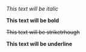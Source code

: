 ﻿*This text will be italic*

**This text will be bold**

~~This text will be striketrhough~~

__This text will be underline__